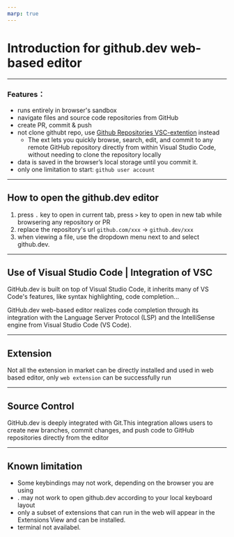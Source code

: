 ```yaml
---
marp: true
---
```


# Introduction for github.dev web-based editor


--- 

### Features：

- runs entirely in browser's sandbox
- navigate files and source code repositories from GitHub 
- create PR, commit & push
- not clone githubt repo, use [Github Repositories VSC-extention](https://code.visualstudio.com/docs/sourcecontrol/github#_github-repositories-extension) instead
    - The ext lets you quickly browse, search, edit, and commit to any remote GitHub repository directly from within Visual Studio Code, without needing to clone the repository locally
- data is saved in the browser’s local storage until you commit it.
- only one limitation to start: `github user account`

---

## How to open the github.dev editor
1. press `.` key to open in current tab, press `>` key to open in new tab while browsering any repository or PR 
2. replace the repository's url `github.com/xxx` -> `github.dev/xxx`
3. when viewing a file, use the dropdown menu next to  and select github.dev.

---

## Use of Visual Studio Code | Integration of VSC

GitHub.dev is built on top of Visual Studio Code, it inherits many of VS Code's features, like syntax highlighting, code completion...

GitHub.dev web-based editor realizes code completion through its integration with the Language Server Protocol (LSP) and the IntelliSense engine from Visual Studio Code (VS Code).

---

## Extension

Not all the extension in market can be directly installed and used in web based editor, only `web extension` can be successfully run

---
## Source Control

GitHub.dev is deeply integrated with Git.This integration allows users to create new branches, commit changes, and push code to GitHub repositories directly from the editor

---

## Known limitation

- Some keybindings may not work, depending on the browser you are using
- . may not work to open github.dev according to your local keyboard layout
- only a subset of extensions that can run in the web will appear in the Extensions View and can be installed.
- terminal not availabel.